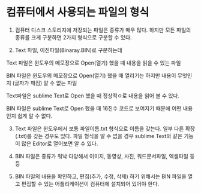 # 컴퓨터에서 사용되는 파일의 형식
1. 컴퓨터 디스크 스토리지에 저장되는 파일은 종류가 매우 많다.
	하지만 모든 파일의 종류를 크게 구분하면 2가지 형식으로 구분할 수 있다.
	
2. Text 파일, 이진파일(Binaray.BIN)로 구분하는데

 Text 파일은 윈도우의 메모장으로 Open(열기) 했을 때 내용을 읽을 수 있는 파일

 BIN 파일은 윈도우의 메모장으로 Open(열기) 했을 때 열리기는 하지만
   내용이 무엇인지 (글자가 깨짐) 알 수 없는 파일
   
 Text파일은 sublime Text로 Open 했을 때 정상적ㅇ로 내용을 읽어 볼 수 있다.

 BIN 파일은 sublime Text로 Open 했을 때 16진수 코드로 보여지기 때문에
	어떤 내용인지 쉽게 알 수 없다.
	
3. Text 파일은 윈도우에서 보통 파일이름.txt 형식으로 이름을 갖는다.
   일부 다른 확장(.txt)를 갖는 경우도 있다. 파일 형식을
   알 수 없을 경우 sublime Text와 같은 기능이 많은 Editor로 
   열어보면 알 수 있다.
   
 4. BIN 파일은 종류가 워낙 다양해서 이미지, 동영상, 사진, 워드문서파일, 엑셀파일 등등
 
 5. BIN 파일의 내용을 확인하고, 편집(추가, 수정, 삭제) 하기 위해서는 BIN 파일을 열고
    편집할 수 있는 어플리케이션이 컴퓨터에 설치되어 있어야 한다.
  	